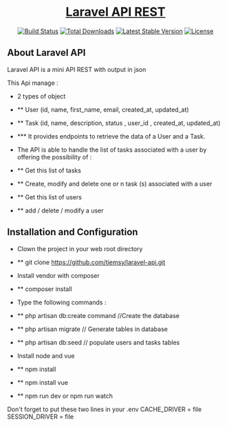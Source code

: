 <h1 align="center"><a href="https://laravel.com" target="_blank">Laravel API REST</a></h1>

<p align="center">
<a href="https://travis-ci.org/laravel/framework"><img src="https://travis-ci.org/laravel/framework.svg" alt="Build Status"></a>
<a href="https://packagist.org/packages/laravel/framework"><img src="https://img.shields.io/packagist/dt/laravel/framework" alt="Total Downloads"></a>
<a href="https://packagist.org/packages/laravel/framework"><img src="https://img.shields.io/packagist/v/laravel/framework" alt="Latest Stable Version"></a>
<a href="https://packagist.org/packages/laravel/framework"><img src="https://img.shields.io/packagist/l/laravel/framework" alt="License"></a>
</p>

## About Laravel API

Laravel API is a mini API REST with output in json

This Api manage :

- 2 types of object
- ** User (id, name, first_name, email, created_at, updated_at)
- ** Task (id, name, description, status , user_id , created_at, updated_at)
- *** It provides endpoints to retrieve the data of a User and a Task.

- The API is able to handle the list of tasks associated with a user by offering the possibility of :
- ** Get this list of tasks
- ** Create, modify and delete one or n task (s) associated with a user
- ** Get this list of users
- ** add / delete / modify a user

## Installation and Configuration

- Clown the project in your web root directory
- ** git clone https://github.com/tiemsy/laravel-api.git

- Install vendor with composer
- ** composer install

- Type the following commands :
- ** php artisan db:create command //Create the database
- ** php artisan migrate // Generate tables in database
- ** php artisan db:seed // populate users and tasks tables
  
- Install node and vue
- ** npm install
- ** npm install vue
- ** npm run dev or npm run watch

Don't forget to put these two lines in your .env
CACHE_DRIVER = file
SESSION_DRIVER = file
